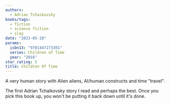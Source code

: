 ```yaml
---
authors:
  - Adrian Tchaikovsky
books/tags:
  - fiction
  - science fiction
  - slay
date: "2023-05-20"
params:
  isbn13: "9781447273301"
  series: Children of Time
  year: "2016"
star_rating: 5
title: Children Of Time
---
```


A very human story with Alien aliens, AI/human constructs and time "travel".

The first Adrian Tchaikovsky story I read and perhaps the best. Once you pick this book up, you won't be putting it back down until it's done.

<!--more-->
